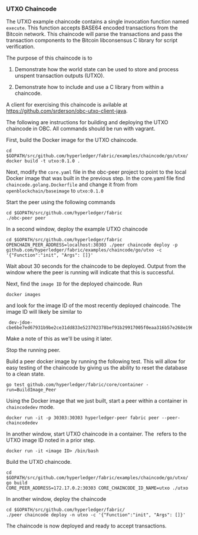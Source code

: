 ### UTXO Chaincode

The UTXO example chaincode contains a single invocation function named `execute`. This function accepts BASE64 encoded transactions from the Bitcoin network. This chaincode will parse the transactions and pass the transaction components to the Bitcoin libconsensus C library for script verification.

The purpose of this chaincode is to

1. Demonstrate how the world state can be used to store and process unspent transaction outputs (UTXO).

2. Demonstrate how to include and use a C library from within a chaincode.

A client for exercising this chaincode is avilable at https://github.com/srderson/obc-utxo-client-java.


The following are instructions for building and deploying the UTXO chaincode in OBC. All commands should be run with vagrant.

First, build the Docker image for the UTXO chaincode.

```
cd $GOPATH/src/github.com/hyperledger/fabric/examples/chaincode/go/utxo/
docker build -t utxo:0.1.0 .
```

Next, modify the `core.yaml` file in the obc-peer project to point to the local Docker image that was built in the previous step. In the core.yaml file find `chaincode.golang.Dockerfile` and change it from from `openblockchain/baseimage` to `utxo:0.1.0`

Start the peer using the following commands
```
cd $GOPATH/src/github.com/hyperledger/fabric
./obc-peer peer
```

In a second window, deploy the example UTXO chaincode
```
cd $GOPATH/src/github.com/hyperledger/fabric
OPENCHAIN_PEER_ADDRESS=localhost:30303 ./peer chaincode deploy -p github.com/hyperledger/fabric/examples/chaincode/go/utxo -c '{"Function":"init", "Args": []}'
```
Wait about 30 seconds for the chaincode to be deployed. Output from the window where the peer is running will indicate that this is successful.

Next, find the `image ID` for the deployed chaincode. Run
```
docker images
```
and look for the image ID of the most recently deployed chaincode. The image ID will likely be similar to
```
 dev-jdoe-cbe6be7ed67931b9be2ce31dd833e523702378bef91b29917005f0eaa316b57e268e19696093d48b91076f1134cbf4b06afd78e6afd947133f43cb51bf40b0a4
 ```
 Make a note of this as we'll be using it later.

Stop the running peer.

Build a peer docker image by running the following test. This will allow for easy testing of the chaincode by giving us the ability to reset the database to a clean state.
```
go test github.com/hyperledger/fabric/core/container -run=BuildImage_Peer
```

Using the Docker image that we just built, start a peer within a container in `chaincodedev` mode.
```
docker run -it -p 30303:30303 hyperledger-peer fabric peer --peer-chaincodedev
```


In another window, start UTXO chaincode in a container. The <image ID> refers to the UTXO image ID noted in a prior step.
```
docker run -it <image ID> /bin/bash
```

Build the UTXO chaincode.
```
cd $GOPATH/src/github.com/hyperledger/fabric/examples/chaincode/go/utxo/
go build
CORE_PEER_ADDRESS=172.17.0.2:30303 CORE_CHAINCODE_ID_NAME=utxo ./utxo
```

In another window, deploy the chaincode
```
cd $GOPATH/src/github.com/hyperledger/fabric/
./peer chaincode deploy -n utxo -c '{"Function":"init", "Args": []}'
```

The chaincode is now deployed and ready to accept transactions.
